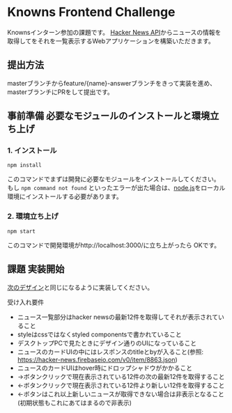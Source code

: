# Knowns Frontend Challenge

Knownsインターン参加の課題です。
[Hacker News API](https://hackernews.api-docs.io/v0/overview/introduction)からニュースの情報を取得してをそれを一覧表示するWebアプリケーションを構築いただきます。

## 提出方法
masterブランチからfeature/{name}-answerブランチをきって実装を進め、masterブランチにPRをして提出です。

## 事前準備 必要なモジュールのインストールと環境立ち上げ

### 1. インストール
`npm install`

このコマンドでまずは開発に必要なモジュールをインストールしてください。
もし
`npm command not found`
といったエラーが出た場合は、[node.js](https://nodejs.org/ja/)をローカル環境にインストールする必要があります。

### 2. 環境立ち上げ

`npm start`

このコマンドで開発環境がhttp://localhost:3000/に立ち上がったら
OKです。

## 課題 実装開始
[次のデザイン](https://www.figma.com/file/aOEmhVvG3ZM02NnayAICYp/knowns-frontend-challenge?node-id=0%3A1)と同じになるように実装してください。

受け入れ要件
- ニュース一覧部分はhacker newsの最新12件を取得してそれが表示されていること
- styleはcssではなくstyled componentsで書かれていること
- デスクトップPCで見たときにデザイン通りのUIになっていること
- ニュースのカードUIの中にはレスポンスのtitleとbyが入ること(参照: https://hacker-news.firebaseio.com/v0/item/8863.json)
- ニュースのカードUIはhover時にドロップシャドウがかかること
- →ボタンクリックで現在表示されている12件の次の最新12件を取得すること
- ←ボタンクリックで現在表示されている12件より新しい12件を取得すること
- ←ボタンはこれ以上新しいニュースが取得できない場合は非表示となること(初期状態もこれにあてはまるので非表示)
